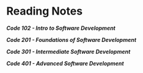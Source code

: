 # Reading Notes

***Code 102 - Intro to Software Development***

***Code 201 - Foundations of Software Development***

***Code 301 - Intermediate Software Development***

***Code 401 - Advanced Software Development***